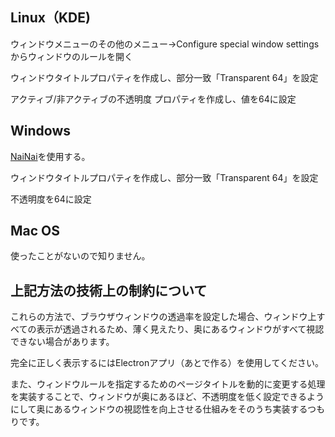 ## Linux（KDE)

ウィンドウメニューのその他のメニュー->Configure special window settingsからウィンドウのルールを開く

ウィンドウタイトルプロパティを作成し、部分一致「Transparent 64」を設定

アクティブ/非アクティブの不透明度 プロパティを作成し、値を64に設定

## Windows

[NaiNai](https://forest.watch.impress.co.jp/library/software/nainai/)を使用する。

ウィンドウタイトルプロパティを作成し、部分一致「Transparent 64」を設定

不透明度を64に設定

## Mac OS

使ったことがないので知りません。

## 上記方法の技術上の制約について

これらの方法で、ブラウザウィンドウの透過率を設定した場合、ウィンドウ上すべての表示が透過されるため、薄く見えたり、奥にあるウィンドウがすべて視認できない場合があります。

完全に正しく表示するにはElectronアプリ（あとで作る）を使用してください。

また、ウィンドウルールを指定するためのページタイトルを動的に変更する処理を実装することで、ウィンドウが奥にあるほど、不透明度を低く設定できるようにして奥にあるウィンドウの視認性を向上させる仕組みをそのうち実装するつもりです。
